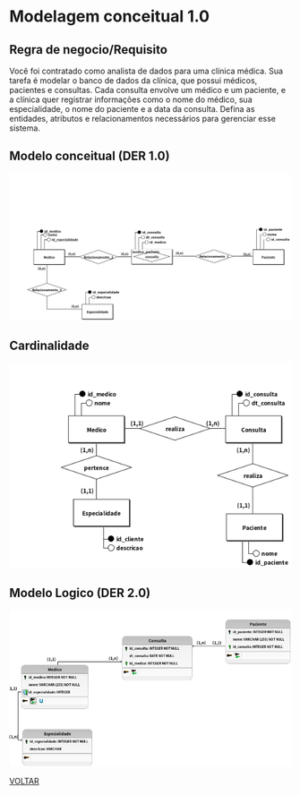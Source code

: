 # Modelagem conceitual 1.0

## Regra de negocio/Requisito

Você foi contratado como analista de dados para uma clínica médica. Sua tarefa é modelar o banco de dados da clínica, que possui médicos, pacientes e consultas. Cada consulta envolve um médico e um paciente, e a clínica quer registrar informações como o nome do médico, sua especialidade, o nome do paciente e a data da consulta. Defina as entidades, atributos e relacionamentos necessários para gerenciar esse sistema.

## Modelo conceitual (DER 1.0)

![modelagem 1.0](./correcao/atividade09_semcardinalidade.png)

## Cardinalidade

![cardinalidade](./correcao/atividade09.png)

## Modelo Logico (DER 2.0)

![modelagem 2.0](./logico/atividade09.png)

[VOLTAR](../README.md)
